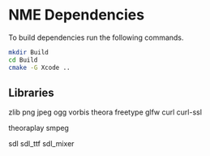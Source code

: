 NME Dependencies
================

To build dependencies run the following commands.

```bash
mkdir Build
cd Build
cmake -G Xcode ..
```

Libraries
---------
zlib
png
jpeg
ogg
vorbis
theora
freetype
glfw
curl
curl-ssl

theoraplay
smpeg

sdl
sdl_ttf
sdl_mixer